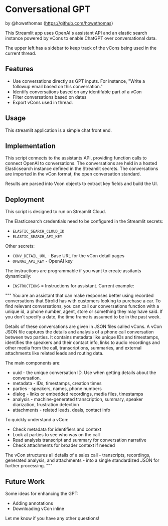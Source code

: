 
# Conversational GPT
by @howethomas (https://github.com/howethomas)

This Streamlit app uses OpenAI's assistant API and an elastic
search instance powered by vCons to enable ChatGPT over 
conversational data.

The upper left has a sidebar to keep track of the vCons being used
in the current thread. 

## Features

- Use conversations directly as GPT inputs. For instance, "Write a followup email based on this conversation." 
- Identify conversations based on any identifable part of a vCon
- Filter conversations based on dates
- Export vCons used in thread.

## Usage

This streamlit application is a simple chat front end.

## Implementation

This script connects to the assistants API, providing function calls to connect OpenAI to conversations.
The conversations are held in a hosted Elasticsearch instance defined in the Streamlit secrets.
The conversations are imported in the vCon format, the open conversation standard.

Results are parsed into Vcon objects to extract key fields and build the UI.

## Deployment

This script is designed to run on Streamlit Cloud.

The Elasticsearch credentials need to be configured in the Streamlit secrets:

- `ELASTIC_SEARCH_CLOUD_ID` 
- `ELASTIC_SEARCH_API_KEY`

Other secrets:

- `CONV_DETAIL_URL` - Base URL for the vCon detail pages
- `OPENAI_API_KEY` - OpenAI key

The instructions are programmable if you want to create assitants dynamically:

- `INSTRUCTIONS` = Instructions for assistant.  Current example: 

"""
You are an assistant that can make responses better using recorded conversations that Strolid has with customers looking to purchase a car. To find relevant conversations, you can call our conversations function with a unique id, a phone number, agent, store or something they may have said. If you don't specify a date, the time frame is assumed to be in the past week.   

Details of these conversations are given in JSON files called vCons.  A vCon JSON file captures the details and analysis of a phone call conversation between two parties.   It contains metadata like unique IDs and timestamps, identifies the speakers and their contact info, links to audio recordings and other media from the call, transcriptions, summaries, and external attachments like related leads and routing data.

The main components are:
- uuid - the unique conversation ID. Use when getting details about the conversation.
- metadata - IDs, timestamps, creation times
- parties - speakers, names, phone numbers 
- dialog - links or embedded recordings, media files, timestamps
- analysis - machine-generated transcription, summary, speaker diarization, frustration detection
- attachments - related leads, deals, contact info

To quickly understand a vCon:

- Check metadata for identifiers and context
- Look at parties to see who was on the call
- Read analysis transcript and summary for conversation narrative 
- Check attachments for broader context if needed

The vCon structures all details of a sales call - transcripts, recordings, generated analysis, and attachments - into a single standardized JSON for further processing.
"""


## Future Work

Some ideas for enhancing the GPT:

- Adding annotations
- Downloading vCon inline


Let me know if you have any other questions!